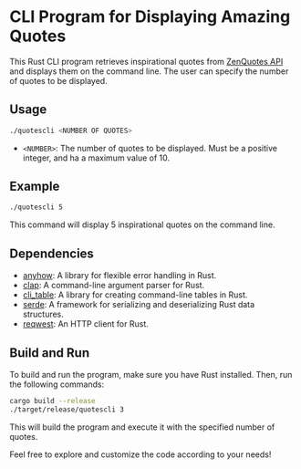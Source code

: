 # CLI Program for Displaying Amazing Quotes

This Rust CLI program retrieves inspirational quotes from [ZenQuotes API](https://zenquotes.io/api/quotes/) and displays them on the command line. The user can specify the number of quotes to be displayed.

## Usage

```bash
./quotescli <NUMBER OF QUOTES>
```

- `<NUMBER>`: The number of quotes to be displayed. Must be a positive integer, and ha a maximum value of 10.

## Example

```bash
./quotescli 5
```

This command will display 5 inspirational quotes on the command line.

## Dependencies

- [anyhow](https://crates.io/crates/anyhow): A library for flexible error handling in Rust.
- [clap](https://crates.io/crates/clap): A command-line argument parser for Rust.
- [cli_table](https://crates.io/crates/cli_table): A library for creating command-line tables in Rust.
- [serde](https://crates.io/crates/serde): A framework for serializing and deserializing Rust data structures.
- [reqwest](https://crates.io/crates/reqwest): An HTTP client for Rust.

## Build and Run

To build and run the program, make sure you have Rust installed. Then, run the following commands:

```bash
cargo build --release
./target/release/quotescli 3
```

This will build the program and execute it with the specified number of quotes.

Feel free to explore and customize the code according to your needs!
